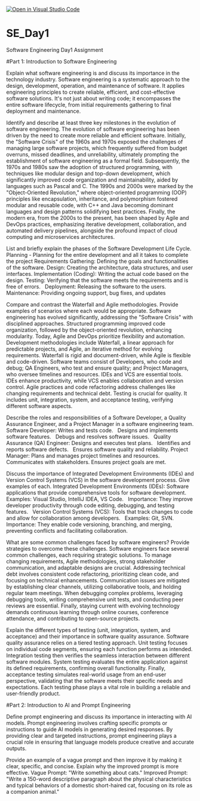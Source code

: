 [![Open in Visual Studio Code](https://classroom.github.com/assets/open-in-vscode-2e0aaae1b6195c2367325f4f02e2d04e9abb55f0b24a779b69b11b9e10269abc.svg)](https://classroom.github.com/online_ide?assignment_repo_id=18477513&assignment_repo_type=AssignmentRepo)
# SE_Day1
Software Engineering Day1 Assignment

#Part 1: Introduction to Software Engineering

Explain what software engineering is and discuss its importance in the technology industry.
 Software engineering is a systematic approach to the design, development, operation, and maintenance of software. It applies engineering principles to create reliable, efficient, and cost-effective software solutions. It's not just about writing code; it encompasses the entire software lifecycle, from initial requirements gathering to final deployment and maintenance.

Identify and describe at least three key milestones in the evolution of software engineering.
 The evolution of software engineering has been driven by the need to create more reliable and efficient software. Initially, the "Software Crisis" of the 1960s and 1970s exposed the challenges of managing large software projects, which frequently suffered from budget overruns, missed deadlines, and unreliability, ultimately prompting the establishment of software engineering as a formal field. Subsequently, the 1970s and 1980s saw the adoption of structured programming, with techniques like modular design and top-down development, which significantly improved code organization and maintainability, aided by languages such as Pascal and C. The 1990s and 2000s were marked by the "Object-Oriented Revolution," where object-oriented programming (OOP) principles like encapsulation, inheritance, and polymorphism fostered modular and reusable code, with C++ and Java becoming dominant languages and design patterns solidifying best practices. Finally, the modern era, from the 2000s to the present, has been shaped by Agile and DevOps practices, emphasizing iterative development, collaboration, and automated delivery pipelines, alongside the profound impact of cloud computing and microservices architectures.

List and briefly explain the phases of the Software Development Life Cycle.
  Planning - Planning for the entire development and all it takes to complete the project
  Requirements Gathering: Defining the goals and functionalities of the software.
Design: Creating the architecture, data structures, and user interfaces.
Implementation (Coding): Writing the actual code based on the design.
Testing: Verifying that the software meets the requirements and is free of errors.   
Deployment: Releasing the software to the users.
Maintenance: Providing ongoing support, bug fixes, and updates

Compare and contrast the Waterfall and Agile methodologies. Provide examples of scenarios where each would be appropriate.
 Software engineering has evolved significantly, addressing the "Software Crisis" with disciplined approaches. Structured programming improved code organization, followed by the object-oriented revolution, enhancing modularity. Today, Agile and DevOps prioritize flexibility and automation.
Development methodologies include Waterfall, a linear approach for predictable projects, and Agile, an iterative method for evolving requirements. Waterfall is rigid and document-driven, while Agile is flexible and code-driven.
Software teams consist of Developers, who code and debug; QA Engineers, who test and ensure quality; and Project Managers, who oversee timelines and resources.
IDEs and VCS are essential tools. IDEs enhance productivity, while VCS enables collaboration and version control. Agile practices and code refactoring address challenges like changing requirements and technical debt.
Testing is crucial for quality. It includes unit, integration, system, and acceptance testing, verifying different software aspects.

Describe the roles and responsibilities of a Software Developer, a Quality Assurance Engineer, and a Project Manager in a software engineering team.
 Software Developer:
Writes and tests code.   
Designs and implements software features.   
Debugs and resolves software issues.   
Quality Assurance (QA) Engineer:
Designs and executes test plans.   
Identifies and reports software defects.   
Ensures software quality and reliability.
Project Manager:
Plans and manages project timelines and resources.
Communicates with stakeholders.
Ensures project goals are met.

Discuss the importance of Integrated Development Environments (IDEs) and Version Control Systems (VCS) in the software development process. Give examples of each.
  Integrated Development Environments (IDEs):
Software applications that provide comprehensive tools for software development.
Examples: Visual Studio, IntelliJ IDEA, VS Code.   
Importance: They improve developer productivity through code editing, debugging, and testing features.   
Version Control Systems (VCS):
Tools that track changes to code and allow for collaboration among developers.   
Examples: Git, SVN.
Importance: They enable code versioning, branching, and merging, preventing conflicts and facilitating collaboration.



What are some common challenges faced by software engineers? Provide strategies to overcome these challenges.
 Software engineers face several common challenges, each requiring strategic solutions. To manage changing requirements, Agile methodologies, strong stakeholder communication, and adaptable designs are crucial. Addressing technical debt involves consistent code refactoring, prioritizing clean code, and focusing on technical enhancements. Communication issues are mitigated by establishing clear channels, utilizing collaborative tools, and holding regular team meetings. When debugging complex problems, leveraging debugging tools, writing comprehensive unit tests, and conducting peer reviews are essential. Finally, staying current with evolving technology demands continuous learning through online courses, conference attendance, and contributing to open-source projects.

Explain the different types of testing (unit, integration, system, and acceptance) and their importance in software quality assurance.
  Software quality assurance relies on a tiered testing approach. Unit testing focuses on individual code segments, ensuring each function performs as intended. Integration testing then verifies the seamless interaction between different software modules. System testing evaluates the entire application against its defined requirements, confirming overall functionality. Finally, acceptance testing simulates real-world usage from an end-user perspective, validating that the software meets their specific needs and expectations. Each testing phase plays a vital role in building a reliable and user-friendly product.

#Part 2: Introduction to AI and Prompt Engineering


Define prompt engineering and discuss its importance in interacting with AI models.
  Prompt engineering involves crafting specific prompts or instructions to guide AI models in generating desired responses. By providing clear and targeted instructions, prompt engineering plays a crucial role in ensuring that language models produce creative and accurate outputs.

Provide an example of a vague prompt and then improve it by making it clear, specific, and concise. Explain why the improved prompt is more effective.
  Vague Prompt:
"Write something about cats."
Improved Prompt:
"Write a 150-word descriptive paragraph about the physical characteristics and typical behaviors of a domestic short-haired cat, focusing on its role as a companion animal."


